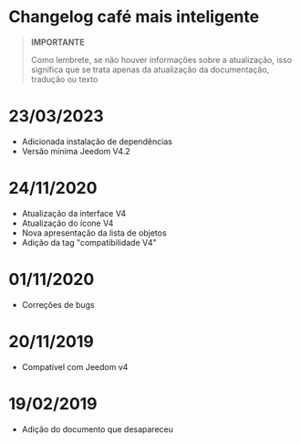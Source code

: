 # Changelog café mais inteligente

>**IMPORTANTE**
>
>Como lembrete, se não houver informações sobre a atualização, isso significa que se trata apenas da atualização da documentação, tradução ou texto

# 23/03/2023

- Adicionada instalação de dependências
- Versão mínima Jeedom V4.2

# 24/11/2020

- Atualização da interface V4
- Atualização do ícone V4
- Nova apresentação da lista de objetos
- Adição da tag "compatibilidade V4"

# 01/11/2020

- Correções de bugs

# 20/11/2019

- Compatível com Jeedom v4

# 19/02/2019

- Adição do documento que desapareceu
